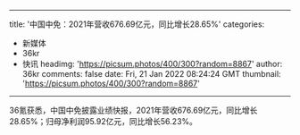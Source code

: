 
---
title: '中国中免：2021年营收676.69亿元，同比增长28.65%'
categories: 
 - 新媒体
 - 36kr
 - 快讯
headimg: 'https://picsum.photos/400/300?random=8867'
author: 36kr
comments: false
date: Fri, 21 Jan 2022 08:24:24 GMT
thumbnail: 'https://picsum.photos/400/300?random=8867'
---

<div>   
36氪获悉，中国中免披露业绩快报，2021年营收676.69亿元，同比增长28.65%；归母净利润95.92亿元，同比增长56.23%。  
</div>
            